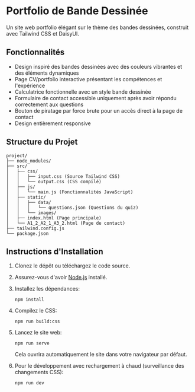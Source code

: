 # Portfolio de Bande Dessinée

Un site web portfolio élégant sur le thème des bandes dessinées, construit avec Tailwind CSS et DaisyUI.

## Fonctionnalités

- Design inspiré des bandes dessinées avec des couleurs vibrantes et des éléments dynamiques
- Page CV/portfolio interactive présentant les compétences et l'expérience
- Calculatrice fonctionnelle avec un style bande dessinée
- Formulaire de contact accessible uniquement après avoir répondu correctement aux questions
- Bouton de piratage par force brute pour un accès direct à la page de contact
- Design entièrement responsive

## Structure du Projet

```
project/
├── node_modules/
├── src/
│   ├── css/
│   │   ├── input.css (Source Tailwind CSS)
│   │   └── output.css (CSS compilé)
│   ├── js/
│   │   └── main.js (Fonctionnalités JavaScript)
│   ├── static/
│   │   ├── data/
│   │   │   └── questions.json (Questions du quiz)
│   │   └── images/
│   ├── index.html (Page principale)
│   └── A1_2_A2_1_A3_2.html (Page de contact)
├── tailwind.config.js
└── package.json
```

## Instructions d'Installation

1. Clonez le dépôt ou téléchargez le code source.

2. Assurez-vous d'avoir [Node.js](https://nodejs.org/) installé.

3. Installez les dépendances:
   ```
   npm install
   ```

4. Compilez le CSS:
   ```
   npm run build:css
   ```

5. Lancez le site web:
   ```
   npm run serve
   ```
   Cela ouvrira automatiquement le site dans votre navigateur par défaut.

6. Pour le développement avec rechargement à chaud (surveillance des changements CSS):
   ```
   npm run dev
   ```
